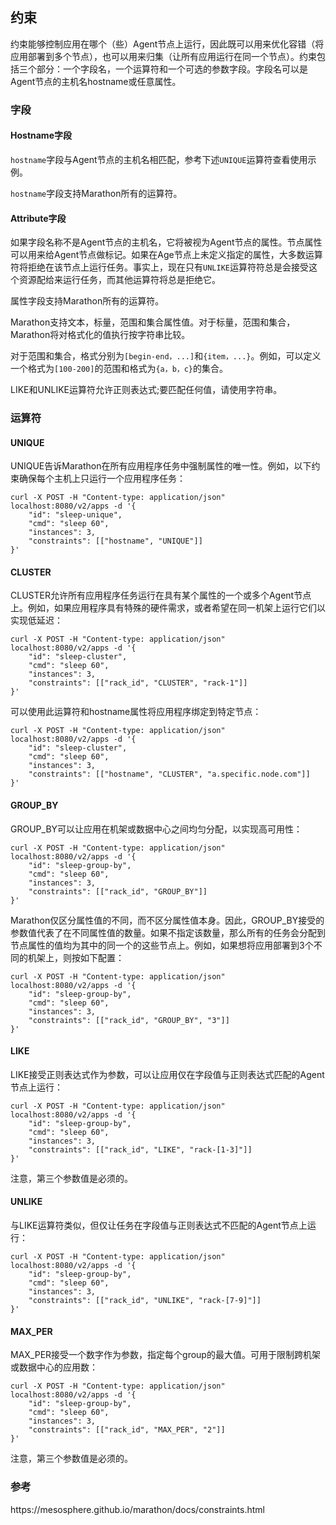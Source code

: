 ## 约束

约束能够控制应用在哪个（些）Agent节点上运行，因此既可以用来优化容错（将应用部署到多个节点），也可以用来归集（让所有应用运行在同一个节点）。约束包括三个部分：一个字段名，一个运算符和一个可选的参数字段。字段名可以是Agent节点的主机名hostname或任意属性。

### 字段

#### Hostname字段

`hostname`字段与Agent节点的主机名相匹配，参考下述`UNIQUE`运算符查看使用示例。

`hostname`字段支持Marathon所有的运算符。

#### Attribute字段

如果字段名称不是Agent节点的主机名，它将被视为Agent节点的属性。节点属性可以用来给Agent节点做标记。如果在Age节点上未定义指定的属性，大多数运算符将拒绝在该节点上运行任务。事实上，现在只有`UNLIKE`运算符符总是会接受这个资源配给来运行任务，而其他运算符将总是拒绝它。

属性字段支持Marathon所有的运算符。

Marathon支持文本，标量，范围和集合属性值。对于标量，范围和集合，Marathon将对格式化的值执行按字符串比较。

对于范围和集合，格式分别为`[begin-end，...]`和`{item，...}`。例如，可以定义一个格式为`[100-200]`的范围和格式为`{a，b，c}`的集合。

LIKE和UNLIKE运算符允许正则表达式;要匹配任何值，请使用字符串。

### 运算符

#### UNIQUE

UNIQUE告诉Marathon在所有应用程序任务中强制属性的唯一性。例如，以下约束确保每个主机上只运行一个应用程序任务：

```
curl -X POST -H "Content-type: application/json" localhost:8080/v2/apps -d '{ 
    "id": "sleep-unique", 
    "cmd": "sleep 60", 
    "instances": 3, 
    "constraints": [["hostname", "UNIQUE"]] 
}'
```

#### CLUSTER

CLUSTER允许所有应用程序任务运行在具有某个属性的一个或多个Agent节点上。例如，如果应用程序具有特殊的硬件需求，或者希望在同一机架上运行它们以实现低延迟：

```
curl -X POST -H "Content-type: application/json" localhost:8080/v2/apps -d '{ 
    "id": "sleep-cluster", 
    "cmd": "sleep 60", 
    "instances": 3, 
    "constraints": [["rack_id", "CLUSTER", "rack-1"]] 
}'
```

可以使用此运算符和hostname属性将应用程序绑定到特定节点：

```
curl -X POST -H "Content-type: application/json" localhost:8080/v2/apps -d '{ 
    "id": "sleep-cluster", 
    "cmd": "sleep 60", 
    "instances": 3, 
    "constraints": [["hostname", "CLUSTER", "a.specific.node.com"]] 
}'
```

#### GROUP\_BY

GROUP\_BY可以让应用在机架或数据中心之间均匀分配，以实现高可用性：

```
curl -X POST -H "Content-type: application/json" localhost:8080/v2/apps -d '{ 
    "id": "sleep-group-by", 
    "cmd": "sleep 60", 
    "instances": 3, 
    "constraints": [["rack_id", "GROUP_BY"]] 
}'
```

Marathon仅区分属性值的不同，而不区分属性值本身。因此，GROUP\_BY接受的参数值代表了在不同属性值的数量。如果不指定该数量，那么所有的任务会分配到节点属性的值均为其中的同一个的这些节点上。例如，如果想将应用部署到3个不同的机架上，则按如下配置：

```
curl -X POST -H "Content-type: application/json" localhost:8080/v2/apps -d '{ 
    "id": "sleep-group-by", 
    "cmd": "sleep 60", 
    "instances": 3, 
    "constraints": [["rack_id", "GROUP_BY", "3"]] 
}'
```

#### LIKE

LIKE接受正则表达式作为参数，可以让应用仅在字段值与正则表达式匹配的Agent节点上运行：

```
curl -X POST -H "Content-type: application/json" localhost:8080/v2/apps -d '{ 
    "id": "sleep-group-by", 
    "cmd": "sleep 60", 
    "instances": 3, 
    "constraints": [["rack_id", "LIKE", "rack-[1-3]"]] 
}'
```

注意，第三个参数值是必须的。

#### UNLIKE

与LIKE运算符类似，但仅让任务在字段值与正则表达式不匹配的Agent节点上运行：

```
curl -X POST -H "Content-type: application/json" localhost:8080/v2/apps -d '{ 
    "id": "sleep-group-by", 
    "cmd": "sleep 60", 
    "instances": 3, 
    "constraints": [["rack_id", "UNLIKE", "rack-[7-9]"]] 
}'
```

#### MAX\_PER

MAX\_PER接受一个数字作为参数，指定每个group的最大值。可用于限制跨机架或数据中心的应用数：

```
curl -X POST -H "Content-type: application/json" localhost:8080/v2/apps -d '{ 
    "id": "sleep-group-by", 
    "cmd": "sleep 60", 
    "instances": 3, 
    "constraints": [["rack_id", "MAX_PER", "2"]] 
}'
```

注意，第三个参数值是必须的。

### 参考

https:\/\/mesosphere.github.io\/marathon\/docs\/constraints.html

